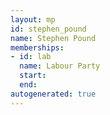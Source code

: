 ```yaml
---
layout: mp
id: stephen_pound
name: Stephen Pound
memberships:
- id: lab
  name: Labour Party
  start: 
  end: 
autogenerated: true
---
```

